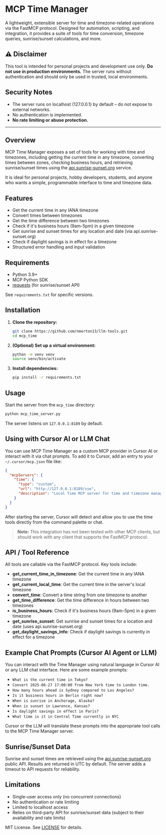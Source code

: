 # MCP Time Manager

A lightweight, extensible server for time and timezone-related operations via the FastMCP protocol. Designed for automation, scripting, and integration, it provides a suite of tools for time conversion, timezone queries, sunrise/sunset calculations, and more.

## ⚠️ Disclaimer

This tool is intended for personal projects and development use only. **Do not use in production environments.** The server runs without authentication and should only be used in trusted, local environments.

## Security Notes

- The server runs on localhost (127.0.0.1) by default – do not expose to external networks.
- No authentication is implemented.
- **No rate limiting or abuse protection.**

---

## Overview

MCP Time Manager exposes a set of tools for working with time and timezones, including getting the current time in any timezone, converting times between zones, checking business hours, and retrieving sunrise/sunset times using the [api.sunrise-sunset.org](https://sunrise-sunset.org/api) service.

It is ideal for personal projects, hobby developers, students, and anyone who wants a simple, programmable interface to time and timezone data.

## Features

- Get the current time in any IANA timezone
- Convert times between timezones
- Get the time difference between two timezones
- Check if it's business hours (9am-5pm) in a given timezone
- Get sunrise and sunset times for any location and date (via api.sunrise-sunset.org)
- Check if daylight savings is in effect for a timezone
- Structured error handling and input validation

## Requirements

- Python 3.9+
- MCP Python SDK
- [requests](https://pypi.org/project/requests/) (for sunrise/sunset API)

See `requirements.txt` for specific versions.

## Installation

1. **Clone the repository:**
   ```bash
   git clone https://github.com/nmorton13/llm-tools.git
   cd mcp_time
   ```
2. **(Optional) Set up a virtual environment:**
   ```bash
   python -m venv venv
   source venv/bin/activate
   ```
3. **Install dependencies:**
   ```bash
   pip install -r requirements.txt
   ```

## Usage

Start the server from the `mcp_time` directory:

```bash
python mcp_time_server.py
```

The server listens on `127.0.0.1:8189` by default.

## Using with Cursor AI or LLM Chat

You can use MCP Time Manager as a custom MCP provider in Cursor AI or interact with it via chat prompts. To add it to Cursor, add an entry to your `~/.cursor/mcp.json` file like:

```json
{
  "mcpServers": {
    "time": {
      "type": "custom",
      "url": "http://127.0.0.1:8189/sse",
      "description": "Local Time MCP server for time and timezone management"
    }
  }
}
```

After starting the server, Cursor will detect and allow you to use the time tools directly from the command palette or chat.

> **Note:** This integration has not been tested with other MCP clients, but should work with any client that supports the FastMCP protocol.

## API / Tool Reference

All tools are callable via the FastMCP protocol. Key tools include:

- **get_current_time_in_timezone**: Get the current time in any IANA timezone
- **get_current_local_time**: Get the current time in the server's local timezone
- **convert_time**: Convert a time string from one timezone to another
- **get_time_difference**: Get the time difference in hours between two timezones
- **is_business_hours**: Check if it's business hours (9am-5pm) in a given timezone
- **get_sunrise_sunset**: Get sunrise and sunset times for a location and date (uses api.sunrise-sunset.org)
- **get_daylight_savings_info**: Check if daylight savings is currently in effect for a timezone

## Example Chat Prompts (Cursor AI Agent or LLM)

You can interact with the Time Manager using natural language in Cursor AI or any LLM chat interface. Here are some example prompts:

- `What is the current time in Tokyo?`
- `Convert 2025-06-27 17:00:00 from New York time to London time.`
- `How many hours ahead is Sydney compared to Los Angeles?`
- `Is it business hours in Berlin right now?`
- `When is sunrise in Anchorage, Alaska?`
- `When is sunset in Lawrence, Kansas?`
- `Is daylight savings in effect in Paris?`
- `What time is it in Central Time currently in NYC`

Cursor or the LLM will translate these prompts into the appropriate tool calls to the MCP Time Manager server.

## Sunrise/Sunset Data

Sunrise and sunset times are retrieved using the [api.sunrise-sunset.org](https://sunrise-sunset.org/api) public API. Results are returned in UTC by default. The server adds a timeout to API requests for reliability.

## Limitations

- Single-user access only (no concurrent connections)
- No authentication or rate limiting
- Limited to localhost access
- Relies on third-party API for sunrise/sunset data (subject to their availability and rate limits)

MIT License. See [LICENSE](../LICENSE) for details. 
